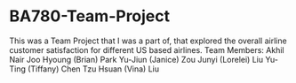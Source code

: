# BA780-Team-Project
This was a Team Project that I was a part of, that explored the overall airline customer satisfaction for different US based airlines.
  Team Members:
   Akhil Nair
   Joo Hyoung (Brian) Park
   Yu-Jiun (Janice) Zou
   Junyi (Lorelei) Liu
   Yu-Ting (Tiffany) Chen
   Tzu Hsuan (Vina) Liu
